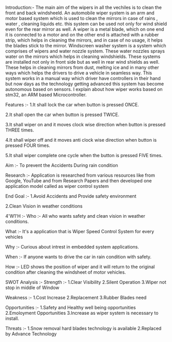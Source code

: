 Introduction:-
The main aim of the wipers in all the vechiles is to clean the front and back windsheeld.
An automobile wiper system is an arm and motor based system which is used to clean the mirrors in case of rains , water , cleaning liquids etc. this system can be used not only for wind shield even for the rear mirror as well. A wiper is a metal blade, which on one end it is connected to a motor and on the other end is attached with a rubber strip, which helps in cleaning the mirrors, and in case of no usage, it helps the blades stick to the mirror. Windscreen washer system is a system which comprises of wipers and water nozzle system. These water nozzles sprays water on the mirrors which helps in cleaning windshields. These systems are installed not only in front side but as well in rear wind shields as well. These helps in cleaning mirrors from dust, melting ice and in many other ways which helps the drivers to drive a vehicle in seamless way. This system works in a manual way which driver have controllers in their hand but now days as the technology getting advanced this system has become autonomous based on sensors. I explain about how wiper works based on stm32, an ARM based Microcontroller.

Features :-
1.It shall lock the car when button is pressed ONCE.

2.It shall open the car when button is pressed TWICE.

3.It shall wiper on and it moves clock wise direction when button is pressed THREE times.

4.It shall wiper off and it moves anti clock wise direction when button is pressed FOUR times.

5.It shall wiper complete one cycle when the button is pressed FIVE times.

Aim :-
To prevent the Accidents During rain condition

Research :-
Application is researched from various resources like from Google, YouTube and from Research Papers and then developed one application model called as wiper control system

End Goal :-
1.Avoid Accidents and Provide safety environment

2.Clean Vision in weather conditions

4'W1'H :-
Who :-
All who wants safety and clean vision in weather conditions.

What :-
It's a application that is Wiper Speed Control System for every vehicles

Why :-
Curious about intrest in embedded system applications.

When :-
If anyone wants to drive the car in rain condition with safety.

How :-
LED shows the position of wiper and it will return to the original condition after cleaning the windsheet of motor vehicles.

SWOT Analysis :-
Strength :-
1.Clear Visibility
2.Silent Operation
3.Wiper not stop in middle of Window

Weakness :-
1.Cost Increase
2.Replacement
3.Rubber Blades need

Opportunities :-
1.Safety and Healthy well being opportunities
2.Emoloyment Opportunities
3.Increase as wiper system is necessary to install.

Threats :-
1.Snow removal hard blades technology is available
2.Replaced by Advance Technology
